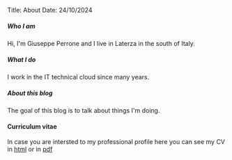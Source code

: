 Title: About
Date: 24/10/2024
##### Who I am

Hi, I'm Giuseppe Perrone and I live in Laterza in the south of Italy.

##### What I do

I work in the IT technical cloud since many years.

##### About this blog

The goal of this blog is to talk about things I'm doing.

#### Curriculum vitae

In case you are intersted to my professional profile here you can see my CV in [html]({filename}/pages/cv.md) or in [pdf]({attach}/pdfs/cv.pdf)
